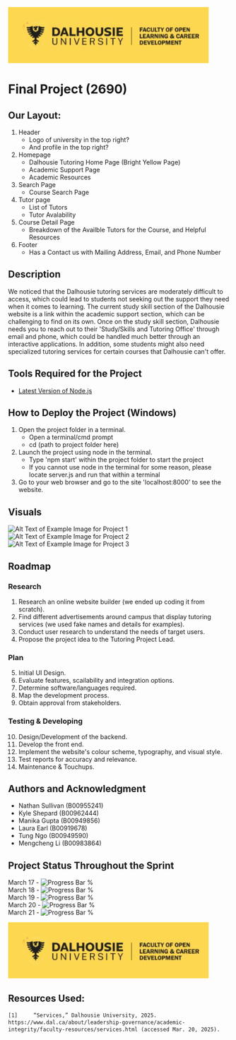 ![Image of the Dalhousie Logo](files/banner.jpeg)

# Final Project (2690)

## Our Layout:
1. Header
    - Logo of university in the top right?
    - And profile in the top right?
2. Homepage 
    - Dalhousie Tutoring Home Page (Bright Yellow Page)
    - Academic Support Page
    - Academic Resources
3. Search Page
    - Course Search Page 
4. Tutor page
    - List of Tutors
    - Tutor Avalability
5. Course Detail Page
    - Breakdown of the Availble Tutors for the Course, and Helpful Resources 
6. Footer
    -  Has a Contact us with Mailing Address, Email, and Phone Number 

## Description
We noticed that the Dalhousie tutoring services are moderately difficult to access, which could lead to students not seeking out the support they need when it comes to learning. The current study skill section of the Dalhousie website is a link within the academic support section, which can be challenging to find on its own. Once on the study skill section, Dalhousie needs you to reach out to their 'Study/Skills and Tutoring Office' through email and phone, which could be handled much better through an interactive applications. In addition, some students might also need specialized tutoring services for certain courses that Dalhousie can't offer.

## Tools Required for the Project
- [Latest Version of Node.js](https://nodejs.org/en)

## How to Deploy the Project (Windows)
1. Open the project folder in a terminal.
    * Open a terminal/cmd prompt
    * cd (path to project folder here)
2. Launch the project using node in the terminal.
    * Type 'npm start' within the project folder to start the project
    * If you cannot use node in the terminal for some reason, please locate server.js and run that within a terminal
3. Go to your web browser and go to the site 'localhost:8000' to see the website.

## Visuals
![Alt Text of Example Image for Project 1]()
![Alt Text of Example Image for Project 2]()
![Alt Text of Example Image for Project 3]()

## Roadmap
### Research
1. Research an online website builder (we ended up coding it from scratch).
2. Find different advertisements around campus that display tutoring services (we used fake names and details for examples).
3. Conduct user research to understand the needs of target users.
4. Propose the project idea to the Tutoring Project Lead.
### Plan
5. Initial UI Design.
6. Evaluate features, scailability and integration options.
7. Determine software/languages required.
8. Map the development process.
9. Obtain approval from stakeholders.
### Testing & Developing
10. Design/Development of the backend.
11. Develop the front end.
12. Implement the website's colour scheme, typography, and visual style.
13. Test reports for accuracy and relevance.
14. Maintenance & Touchups.

## Authors and Acknowledgment
- Nathan Sullivan (B00955241)
- Kyle Shepard (B00962444)
- Manika Gupta (B00949856)
- Laura Earl (B00919678)
- Tung Ngo (B00949590)
- Mengcheng Li (B00983864)

## Project Status Throughout the Sprint
March 17 - ![Progress Bar %](https://geps.dev/progress/0)<br>
March 18 - ![Progress Bar %](https://geps.dev/progress/37)<br>
March 19 - ![Progress Bar %](https://geps.dev/progress/50)<br>
March 20 - ![Progress Bar %](https://geps.dev/progress/)<br>
March 21 - ![Progress Bar %](https://geps.dev/progress/)

![Image of the Dalhousie Logo](files/banner.jpeg)

## Resources Used:
    [1]     “Services,” Dalhousie University, 2025. https://www.dal.ca/about/leadership-governance/academic-integrity/faculty-resources/services.html (accessed Mar. 20, 2025).
‌
